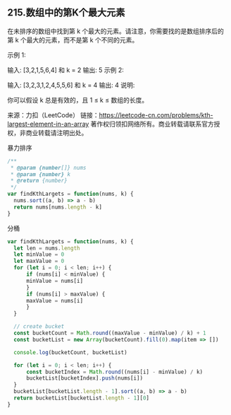 ## 215.数组中的第K个最大元素

在未排序的数组中找到第 k 个最大的元素。请注意，你需要找的是数组排序后的第 k 个最大的元素，而不是第 k 个不同的元素。

示例 1:

输入: [3,2,1,5,6,4] 和 k = 2
输出: 5
示例 2:

输入: [3,2,3,1,2,4,5,5,6] 和 k = 4
输出: 4
说明:

你可以假设 k 总是有效的，且 1 ≤ k ≤ 数组的长度。

来源：力扣（LeetCode）
链接：https://leetcode-cn.com/problems/kth-largest-element-in-an-array
著作权归领扣网络所有。商业转载请联系官方授权，非商业转载请注明出处。

暴力排序
```js
/**
 * @param {number[]} nums
 * @param {number} k
 * @return {number}
 */
var findKthLargets = function(nums, k) {
  nums.sort((a, b) => a - b)
  return nums[nums.length - k]
}
```

分桶
```js
var findKthLargets = function(nums, k) {
  let len = nums.length
  let minValue = 0
  let maxValue = 0
  for (let i = 0; i < len; i++) {
      if (nums[i] < minValue) {
      minValue = nums[i]
      }
      if (nums[i] > maxValue) {
      maxValue = nums[i]
      }
  }

  // create bucket
  const bucketCount = Math.round((maxValue - minValue) / k) + 1
  const bucketList = new Array(bucketCount).fill(0).map(item => [])

  console.log(bucketCount, bucketList)

  for (let i = 0; i < len; i++) {
      const bucketIndex = Math.round((nums[i] - minValue) / k)
      bucketList[bucketIndex].push(nums[i])
  }
  bucketList[bucketList.length - 1].sort((a, b) => a - b)
  return bucketList[bucketList.length - 1][0]
}
```